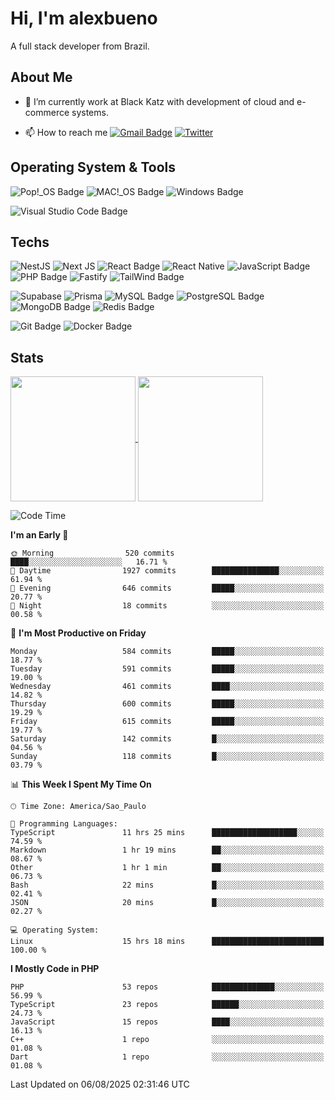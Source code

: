 # Hi, I'm alexbueno

A full stack developer from Brazil.

## About Me

- 🌱 I’m currently work at Black Katz with development of cloud and e-commerce systems.

- 📫 How to reach me [![Gmail Badge](https://img.shields.io/badge/-gmail-c14438?style=for-the-badge&logo=Gmail&logoColor=ffffff)](mailto:alexsandrofbueno@gmail.com) [![Twitter](https://img.shields.io/badge/twitter-1DA1F2.svg?style=for-the-badge&logo=twitter&logoColor=ffffff)](https://x.com/Alex_Bueno_7)

## Operating System & Tools

![Pop!_OS Badge](https://img.shields.io/badge/Pop!__OS-48B9C7?logo=popos&logoColor=fff&style=flat)
![MAC!_OS Badge](https://img.shields.io/badge/macOS-000000?style=flat&logo=apple&logoColor=white)
![Windows Badge](https://img.shields.io/badge/Windows-0078D6?logo=windows&logoColor=fff&style=flat)

![Visual Studio Code Badge](https://img.shields.io/badge/Visual%20Studio%20Code-007ACC?logo=visualstudiocode&logoColor=fff&style=flat)

## Techs

![NestJS](https://img.shields.io/badge/nestjs-%23E0234E.svg?style=flat&logo=nestjs&logoColor=white)
![Next JS](https://img.shields.io/badge/Next-black?style=flat&logo=next.js&logoColor=white)
![React Badge](https://img.shields.io/badge/React-61DAFB?logo=react&logoColor=000&style=flat)
![React Native](https://img.shields.io/badge/react_native-%2320232a.svg?style=flat&logo=react&logoColor=%2361DAFB)
![JavaScript Badge](https://img.shields.io/badge/JavaScript-F7DF1E?logo=javascript&logoColor=000&style=flat)
![PHP Badge](https://img.shields.io/badge/PHP-777BB4?logo=php&logoColor=fff&style=flat)
![Fastify](https://img.shields.io/badge/fastify-%23000000.svg?style=flat&logo=fastify&logoColor=white)
![TailWind Badge](https://img.shields.io/badge/Tailwind_CSS-06B6D4?style=flat&logo=tailwind-css&logoColor=white)

![Supabase](https://img.shields.io/badge/Supabase-3ECF8E?style=flat&logo=supabase&logoColor=white)
![Prisma](https://img.shields.io/badge/Prisma-3982CE?style=flat&logo=Prisma&logoColor=white)
![MySQL Badge](https://img.shields.io/badge/MySQL-4479A1?logo=mysql&logoColor=fff&style=flat)
![PostgreSQL Badge](https://img.shields.io/badge/PostgreSQL-4169E1?logo=postgresql&logoColor=fff&style=flat)
![MongoDB Badge](https://img.shields.io/badge/MongoDB-47A248?logo=mongodb&logoColor=fff&style=flat)
![Redis Badge](https://img.shields.io/badge/Redis-DC382D?logo=redis&logoColor=fff&style=flat)

![Git Badge](https://img.shields.io/badge/Git-F05032?logo=git&logoColor=fff&style=flat)
![Docker Badge](https://img.shields.io/badge/Docker-2496ED?logo=docker&logoColor=fff&style=flat)


## Stats

<a href="https://github.com/anuraghazra/github-readme-stats">
  <img height=200 align="center" src="https://github-readme-stats.vercel.app/api?username=alexbueno7&theme=dark" />
</a>
<a href="https://github.com/anuraghazra/convoychat">
  <img height=200 align="center" src="https://github-readme-stats.vercel.app/api/top-langs?username=alexbueno7&layout=compact&langs_count=8&card_width=320&theme=dark" />
</a>

<!--START_SECTION:waka-->
![Code Time](http://img.shields.io/badge/Code%20Time-1%2C800%20hrs%2042%20mins-blue)

**I'm an Early 🐤** 

```text
🌞 Morning                520 commits         ████░░░░░░░░░░░░░░░░░░░░░   16.71 % 
🌆 Daytime                1927 commits        ███████████████░░░░░░░░░░   61.94 % 
🌃 Evening                646 commits         █████░░░░░░░░░░░░░░░░░░░░   20.77 % 
🌙 Night                  18 commits          ░░░░░░░░░░░░░░░░░░░░░░░░░   00.58 % 
```
📅 **I'm Most Productive on Friday** 

```text
Monday                   584 commits         █████░░░░░░░░░░░░░░░░░░░░   18.77 % 
Tuesday                  591 commits         █████░░░░░░░░░░░░░░░░░░░░   19.00 % 
Wednesday                461 commits         ████░░░░░░░░░░░░░░░░░░░░░   14.82 % 
Thursday                 600 commits         █████░░░░░░░░░░░░░░░░░░░░   19.29 % 
Friday                   615 commits         █████░░░░░░░░░░░░░░░░░░░░   19.77 % 
Saturday                 142 commits         █░░░░░░░░░░░░░░░░░░░░░░░░   04.56 % 
Sunday                   118 commits         █░░░░░░░░░░░░░░░░░░░░░░░░   03.79 % 
```


📊 **This Week I Spent My Time On** 

```text
🕑︎ Time Zone: America/Sao_Paulo

💬 Programming Languages: 
TypeScript               11 hrs 25 mins      ███████████████████░░░░░░   74.59 % 
Markdown                 1 hr 19 mins        ██░░░░░░░░░░░░░░░░░░░░░░░   08.67 % 
Other                    1 hr 1 min          ██░░░░░░░░░░░░░░░░░░░░░░░   06.73 % 
Bash                     22 mins             █░░░░░░░░░░░░░░░░░░░░░░░░   02.41 % 
JSON                     20 mins             █░░░░░░░░░░░░░░░░░░░░░░░░   02.27 % 

💻 Operating System: 
Linux                    15 hrs 18 mins      █████████████████████████   100.00 % 
```

**I Mostly Code in PHP** 

```text
PHP                      53 repos            ██████████████░░░░░░░░░░░   56.99 % 
TypeScript               23 repos            ██████░░░░░░░░░░░░░░░░░░░   24.73 % 
JavaScript               15 repos            ████░░░░░░░░░░░░░░░░░░░░░   16.13 % 
C++                      1 repo              ░░░░░░░░░░░░░░░░░░░░░░░░░   01.08 % 
Dart                     1 repo              ░░░░░░░░░░░░░░░░░░░░░░░░░   01.08 % 
```




 Last Updated on 06/08/2025 02:31:46 UTC
<!--END_SECTION:waka-->
